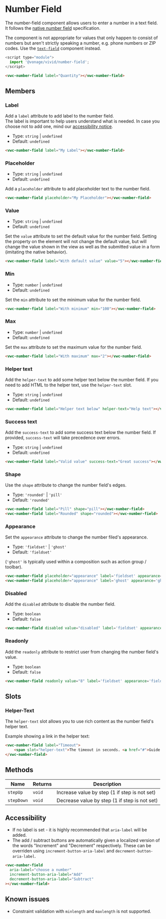 # Number Field

The number-field component allows users to enter a number in a text field. It follows the [native number field](https://developer.mozilla.org/en-US/docs/Web/HTML/Element/input/number) specification.

The component is not appropriate for values that only happen to consist of numbers but aren't strictly speaking a number, e.g. phone numbers or ZIP codes. 
Use the [`text-field`](/components/text-field/) component instead.

```js
<script type="module">
  import '@vonage/vivid/number-field';
</script>
```

```html preview
<vwc-number-field label="Quantity"></vwc-number-field>
```

## Members

### Label
Add a `label` attribute to add label to the number field.  
The label is important to help users understand what is needed. In case you choose not to add one, mind our [accessibility notice](#accessibility).

- Type: `string` | `undefined`
- Default: `undefined`


```html preview
<vwc-number-field label="My Label"></vwc-number-field>
```

### Placeholder

- Type: `string` | `undefined`
- Default: `undefined`

Add a `placeholder` attribute to add placeholder text to the number field.

```html preview
<vwc-number-field placeholder="My Placeholder"></vwc-number-field>
```

### Value

- Type: `string` | `undefined`
- Default: `undefined`

Set the `value` attribute to set the default value for the number field. Setting the property on the element will not change the default value, but will change the value shown in the view as well as the submitted value in a form (imitating the native behavior).

```html preview
<vwc-number-field label="With default value" value="5"></vwc-number-field>
```

### Min

- Type: `number` | `undefined`
- Default: `undefined`

Set the `min` attribute to set the minimum value for the number field.

```html preview
<vwc-number-field label="With minimum" min="100"></vwc-number-field>
```

### Max

- Type: `number` | `undefined`
- Default: `undefined`

Set the `max` attribute to set the maximum value for the number field.

```html preview
<vwc-number-field label="With maximum" max="2"></vwc-number-field>
```

### Helper text

Add the `helper-text` to add some helper text below the number field. If you need to add HTML to the helper text, use the `helper-text` slot.

- Type: `string` | `undefined`
- Default: `undefined`

```html preview
<vwc-number-field label="Helper text below" helper-text="Help text"></vwc-number-field>
```

### Success text

Add the `success-text` to add some success text below the number field.
If provided, `success-text` will take precedence over errors.

- Type: `string` | `undefined`
- Default: `undefined`

```html preview
<vwc-number-field label="Valid value" success-text="Great success"></vwc-number-field>
```

### Shape

Use the `shape` attribute to change the number field's edges.

- Type: `'rounded'` | `'pill'`
- Default: `'rounded'`

```html preview blocks
<vwc-number-field label="Pill" shape="pill"></vwc-number-field>
<vwc-number-field label="Rounded" shape="rounded"></vwc-number-field>
```

### Appearance

Set the `appearance` attribute to change the number filed's appearance.

- Type: `'fieldset'` | `'ghost'`
- Default: `'fieldset'`

(`'ghost'` is typically used within a composition such as action group / toolbar).

```html preview blocks
<vwc-number-field placeholder="appearance" label='fieldset' appearance='fieldset'></vwc-number-field>
<vwc-number-field placeholder="appearance" label='ghost' appearance='ghost'></vwc-number-field>
```

### Disabled

Add the `disabled` attribute to disable the number field.

- Type: `boolean`
- Default: `false`

```html preview blocks
<vwc-number-field disabled value="disabled" label='fieldset' appearance='fieldset'></vwc-number-field>
```

### Readonly

Add the `readonly` attribute to restrict user from changing the number field's value.

- Type: `boolean`
- Default: `false`

```html preview blocks
<vwc-number-field readonly value="8" label='fieldset' appearance='fieldset'></vwc-number-field>
```

## Slots

### Helper-Text

The `helper-text` slot allows you to use rich content as the number field's helper text.

Example showing a link in the helper text:
```html preview
<vwc-number-field label="Timeout">
	<span slot="helper-text">The timeout in seconds. <a href="#">Guide to setting timeouts</a></span>
</vwc-number-field>
```

## Methods

<div class="table-wrapper">

| Name            | Returns  | Description                                   |
|-----------------|----------|-----------------------------------------------|
| `stepUp`        | `void`   | Increase value by step (1 if step is not set) |
| `stepDown`      | `void`   | Decrease value by step (1 if step is not set) |

</div>

## Accessibility

- If no label is set - it is highly recommended that `aria-label` will be added.
- The add / subtract buttons are automatically given a localized version of the words "Increment" and "Decrement" respectively. These can be overriden using `increment-button-aria-label` and `decrement-button-aria-label`.

```html
<vwc-number-field
  aria-label="choose a number"
  increment-button-aria-label="Add"
  decrement-button-aria-label="Subtract"
></vwc-number-field>
```

## Known issues

- Constraint validation with `minlength` and `maxlength` is not supported.
